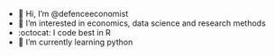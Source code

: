 - 👋 Hi, I’m @defenceeconomist
- 👀 I’m interested in economics, data science and research methods
- :octocat: I code best in R
- 🌱 I’m currently learning python
